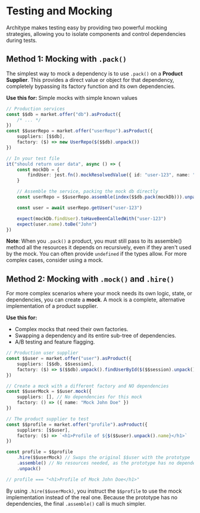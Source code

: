 # Testing and Mocking

Architype makes testing easy by providing two powerful mocking strategies, allowing you to isolate components and control dependencies during tests.

## Method 1: Mocking with `.pack()`

The simplest way to mock a dependency is to use `.pack()` on a **Product Supplier**. This provides a direct value or object for that dependency, completely bypassing its factory function and its own dependencies.

**Use this for:** Simple mocks with simple known values

```typescript
// Production services
const $$db = market.offer("db").asProduct({
    /* ... */
})
const $$userRepo = market.offer("userRepo").asProduct({
    suppliers: [$$db],
    factory: ($) => new UserRepo($($$db).unpack())
})

// In your test file
it("should return user data", async () => {
    const mockDb = {
        findUser: jest.fn().mockResolvedValue({ id: "user-123", name: "John" })
    }

    // Assemble the service, packing the mock db directly
    const userRepo = $$userRepo.assemble(index($$db.pack(mockDb))).unpack()

    const user = await userRepo.getUser("user-123")

    expect(mockDb.findUser).toHaveBeenCalledWith("user-123")
    expect(user.name).toBe("John")
})
```

**Note**: When you `.pack()` a product, you must still pass to its assemble() method all the resources it depends on recursively, even if they aren't used by the mock. You can often provide `undefined` if the types allow. For more complex cases, consider using a mock.

## Method 2: Mocking with `.mock()` and `.hire()`

For more complex scenarios where your mock needs its own logic, state, or dependencies, you can create a **mock**. A mock is a complete, alternative implementation of a product supplier.

**Use this for:**

-   Complex mocks that need their own factories.
-   Swapping a dependency and its entire sub-tree of dependencies.
-   A/B testing and feature flagging.

```typescript
// Production user supplier
const $$user = market.offer("user").asProduct({
    suppliers: [$$db, $$session],
    factory: ($) => $($$db).unpack().findUserById($($$session).unpack().userId)
})

// Create a mock with a different factory and NO dependencies
const $$userMock = $$user.mock({
    suppliers: [], // No dependencies for this mock
    factory: () => ({ name: "Mock John Doe" })
})

// The product supplier to test
const $$profile = market.offer("profile").asProduct({
    suppliers: [$$user],
    factory: ($) => `<h1>Profile of ${$($$user).unpack().name}</h1>`
})

const profile = $$profile
    .hire($$userMock) // Swaps the original $$user with the prototype
    .assemble() // No resources needed, as the prototype has no dependencies
    .unpack()

// profile === "<h1>Profile of Mock John Doe</h1>"
```

By using `.hire($$userMock)`, you instruct the `$$profile` to use the mock implementation instead of the real one. Because the prototype has no dependencies, the final `.assemble()` call is much simpler.
